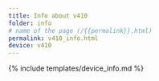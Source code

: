 ```yaml
---
title: Info about v410
folder: info
# name of the page (/{{permalink}}.html)
permalink: v410_info.html
device: v410
---
```

{% include templates/device_info.md %}
